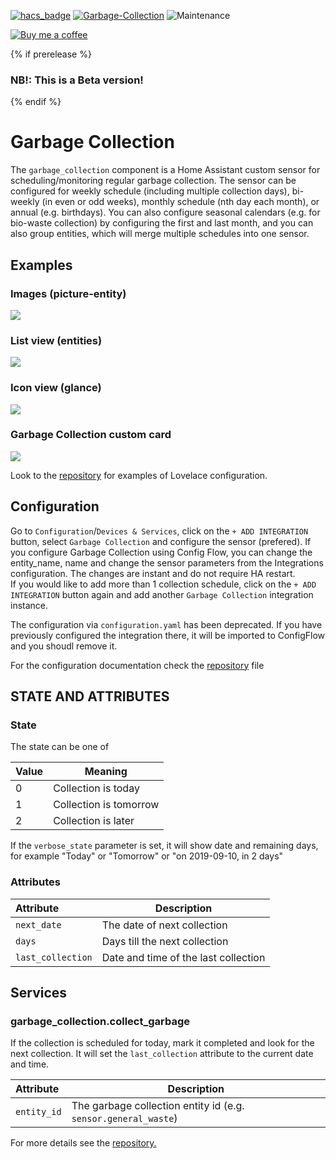 [![hacs_badge](https://img.shields.io/badge/HACS-Default-orange.svg)](https://github.com/custom-components/hacs) [![Garbage-Collection](https://img.shields.io/github/v/release/bruxy70/Garbage-Collection.svg?1)](https://github.com/bruxy70/Garbage-Collection) ![Maintenance](https://img.shields.io/maintenance/yes/2022.svg)

[![Buy me a coffee](https://img.shields.io/static/v1.svg?label=Buy%20me%20a%20coffee&message=🥨&color=black&logo=buy%20me%20a%20coffee&logoColor=white&labelColor=6f4e37)](https://www.buymeacoffee.com/3nXx0bJDP)

{% if prerelease %}
### NB!: This is a Beta version!
{% endif %}

# Garbage Collection

The `garbage_collection` component is a Home Assistant custom sensor for scheduling/monitoring regular garbage collection. The sensor can be configured for weekly schedule (including multiple collection days), bi-weekly (in even or odd weeks), monthly schedule (nth day each month), or annual (e.g. birthdays). You can also configure seasonal calendars (e.g. for bio-waste collection) by configuring the first and last month, and you can also group entities, which will merge multiple schedules into one sensor.

## Examples
### Images (picture-entity)
<img src="https://github.com/bruxy70/Garbage-Collection/blob/master/images/picture-entity.png">

### List view (entities)
<img src="https://github.com/bruxy70/Garbage-Collection/blob/master/images/sensor.png">

### Icon view (glance)
<img src="https://github.com/bruxy70/Garbage-Collection/blob/master/images/entities.png">

### Garbage Collection custom card
<img src="https://github.com/amaximus/garbage-collection-card/blob/master/garbage_collection_lovelace.jpg">

Look to the <a href="https://github.com/bruxy70/Garbage-Collection">repository</a> for examples of Lovelace configuration.

## Configuration
Go to `Configuration`/`Devices & Services`, click on the `+ ADD INTEGRATION` button, select `Garbage Collection` and configure the sensor (prefered). If you configure Garbage Collection using Config Flow, you can change the entity_name, name and change the sensor parameters from the Integrations configuration. The changes are instant and do not require HA restart.<br />If you would like to add more than 1 collection schedule, click on the `+ ADD INTEGRATION` button again and add another `Garbage Collection` integration instance.

The configuration via `configuration.yaml` has been deprecated. If you have previously configured the integration there, it will be imported to ConfigFlow and you shoudl remove it.

For the configuration documentation check the <a href="https://github.com/bruxy70/Garbage-Collection/blob/development/README.md">repository</a> file

## STATE AND ATTRIBUTES

### State
The state can be one of

| Value | Meaning
|:------|---------
| 0 | Collection is today
| 1 | Collection is tomorrow
| 2 | Collection is later 

If the `verbose_state` parameter is set, it will show date and remaining days, for example "Today" or "Tomorrow" or "on 2019-09-10, in 2 days"

### Attributes
| Attribute | Description
|:----------|------------
| `next_date` | The date of next collection
| `days` | Days till the next collection
| `last_collection` | Date and time of the last collection

## Services
### garbage_collection.collect_garbage
If the collection is scheduled for today, mark it completed and look for the next collection.
It will set the `last_collection` attribute to the current date and time.

| Attribute | Description
|:----------|------------
| `entity_id` | The garbage collection entity id (e.g. `sensor.general_waste`)

For more details see the <a href="https://github.com/bruxy70/Garbage-Collection/blob/development/README.md">repository.</a>
